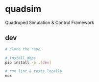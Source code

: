# quadsim

Quadruped Simulation &amp; Control Framework

## dev
```bash
# clone the repo

# install deps
pip install -e .[dev]

# run lint & tests locally
nox

```

